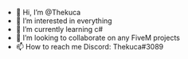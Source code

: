 - 👋 Hi, I’m @Thekuca
- 👀 I’m interested in everything
- 🌱 I’m currently learning c#
- 💞️ I’m looking to collaborate on any FiveM projects
- 📫 How to reach me Discord: Thekuca#3089
